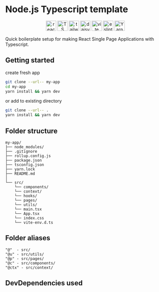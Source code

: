 # Node.js Typescript template

<div align="center">
  <img src="https://pl.reactjs.org/favicon.ico" alt="react" width="32" height="32">
  <img src="https://www.typescriptlang.org/favicon-32x32.png" alt="TS" width="32" height="32">
  <img src="https://tailwindcss.com/favicons/favicon.ico" alt="tailwindcss" width="32" height="32">
  <img src="https://daisyui.com/favicon.ico" alt="daisyui" width="32" height="32">
  <img src="https://vitejs.dev/logo.svg" alt="vite" width="32" height="32">
  <img src="https://eslint.org/favicon.ico" alt="eslint" width="32" height="32">
  <img src="https://yarnpkg.com/favicon.svg" alt="Yarn" width="32" height="32">
</div>

Quick boilerplate setup for making React Single Page Applications with Typescript.

## Getting started
create fresh app
```sh
git clone --url-- my-app
cd my-app
yarn install && yarn dev
```
or add to existing directory
```sh
git clone --url-- .
yarn install && yarn dev
```

## Folder structure
```
my-app/
├── node_modules/
├── .gitignore
├── rollup.config.js
├── package.json
├── tsconfig.json
├── yarn.lock
├── README.md
│
└── src/
    └── components/
    └── context/
    └── hooks/
    └── pages/
    └── utils/
    └── main.tsx
    └── App.tsx
    └── index.css
    └── vite-env.d.ts
```


## Folder aliases
```
"@"  - src/
"@u" - src/utils/
"@p" - src/pages/
"@c" - src/components/
"@ctx" - src/context/
```

## DevDependencies used